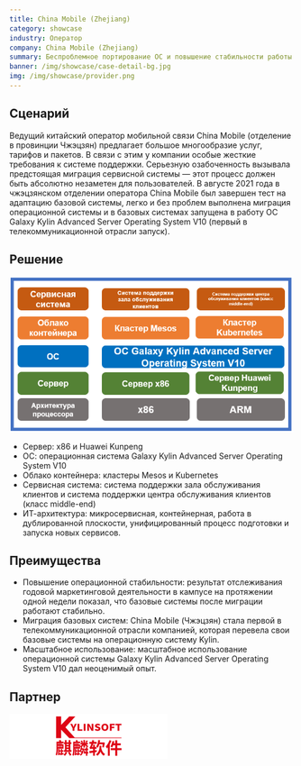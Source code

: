 ```yaml
---
title: China Mobile (Zhejiang)
category: showcase
industry: Оператор
company: China Mobile (Zhejiang)
summary: Беспроблемное портирование ОС и повышение стабильности работы базовых систем
banner: /img/showcase/case-detail-bg.jpg
img: /img/showcase/provider.png
---
```


<div class="markdown">

## **Сценарий**

Ведущий китайский оператор мобильной связи China Mobile (отделение в провинции Чжэцзян) предлагает большое многообразие услуг, тарифов и пакетов. В связи с этим у компании особые жесткие требования к системе поддержки. Серьезную озабоченность вызывала предстоящая миграция сервисной системы — этот процесс должен быть абсолютно незаметен для пользователей. В августе 2021 года в чжэцзянском отделении оператора China Mobile был завершен тест на адаптацию базовой системы, легко и без проблем выполнена миграция операционной системы и в базовых системах запущена в работу ОС Galaxy Kylin Advanced Server Operating System V10 (первый в телекоммуникационной отрасли запуск).

## **Решение**

<div align="center" class="case-img"><img src="./p1.png"/></div>

- Сервер: x86 и Huawei Kunpeng
- ОС: операционная система Galaxy Kylin Advanced Server Operating System V10
- Облако контейнера: кластеры Mesos и Kubernetes
- Сервисная система: система поддержки зала обслуживания клиентов и система поддержки центра обслуживания клиентов (класс middle-end)
- ИТ-архитектура: микросервисная, контейнерная, работа в дублированной плоскости, унифицированный процесс подготовки и запуска новых сервисов.

## **Преимущества**

- Повышение операционной стабильности: результат отслеживания годовой маркетинговой деятельности в кампусе на протяжении одной недели показал, что базовые системы после миграции работают стабильно.
- Миграция базовых систем: China Mobile (Чжэцзян) стала первой в телекоммуникационной отрасли компанией, которая перевела свои базовые системы на операционную систему Kylin.
- Масштабное использование: масштабное использование операционной системы Galaxy Kylin Advanced Server Operating System V10 дал неоценимый опыт.

## **Партнер**

<div ><img src="./qiling.png"/></div>

</div>